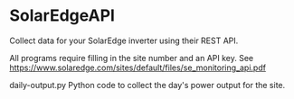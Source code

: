 # SolarEdgeAPI
Collect data for your SolarEdge inverter using their REST API.

All programs require filling in the site number and an API key.
See https://www.solaredge.com/sites/default/files/se_monitoring_api.pdf

daily-output.py
  Python code to collect the day's power output for the site.
